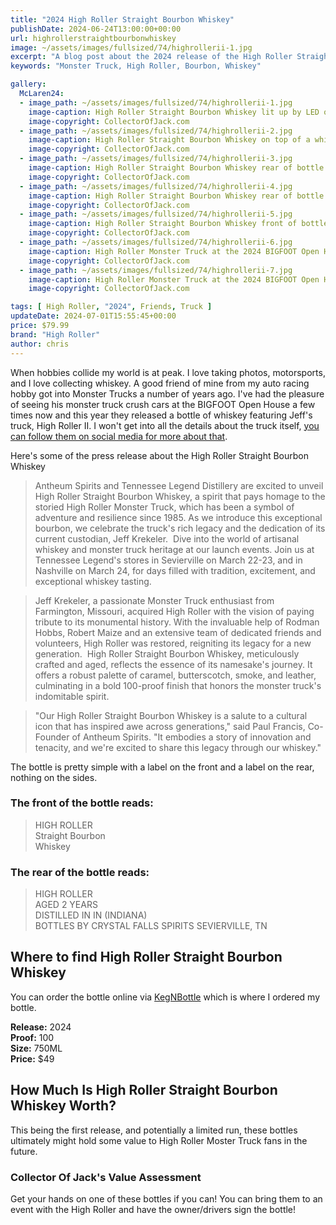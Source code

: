 ```yaml
---
title: "2024 High Roller Straight Bourbon Whiskey"
publishDate: 2024-06-24T13:00:00+00:00
url: highrollerstraightbourbonwhiskey
image: ~/assets/images/fullsized/74/highrollerii-1.jpg
excerpt: "A blog post about the 2024 release of the High Roller Straight Bourbon Whiskey"
keywords: "Monster Truck, High Roller, Bourbon, Whiskey"

gallery:
  McLaren24:
  - image_path: ~/assets/images/fullsized/74/highrollerii-1.jpg
    image-caption: High Roller Straight Bourbon Whiskey lit up by LED on top of a whiskey barrel
    image-copyright: CollectorOfJack.com
  - image_path: ~/assets/images/fullsized/74/highrollerii-2.jpg
    image-caption: High Roller Straight Bourbon Whiskey on top of a whiskey barrel
    image-copyright: CollectorOfJack.com
  - image_path: ~/assets/images/fullsized/74/highrollerii-3.jpg
    image-caption: High Roller Straight Bourbon Whiskey rear of bottle on top of a whiskey barrel
    image-copyright: CollectorOfJack.com
  - image_path: ~/assets/images/fullsized/74/highrollerii-4.jpg
    image-caption: High Roller Straight Bourbon Whiskey rear of bottle zoomed in label
    image-copyright: CollectorOfJack.com
  - image_path: ~/assets/images/fullsized/74/highrollerii-5.jpg
    image-caption: High Roller Straight Bourbon Whiskey front of bottle zoomed in label
    image-copyright: CollectorOfJack.com
  - image_path: ~/assets/images/fullsized/74/highrollerii-6.jpg
    image-caption: High Roller Monster Truck at the 2024 BIGFOOT Open House
    image-copyright: CollectorOfJack.com
  - image_path: ~/assets/images/fullsized/74/highrollerii-7.jpg
    image-caption: High Roller Monster Truck at the 2024 BIGFOOT Open House crushing cars
    image-copyright: CollectorOfJack.com

tags: [ High Roller, "2024", Friends, Truck ]
updateDate: 2024-07-01T15:55:45+00:00
price: $79.99
brand: "High Roller"
author: chris
---
```

When hobbies collide my world is at peak. I love taking photos, motorsports, and I love collecting whiskey. A good friend of mine from my auto racing hobby got into Monster Trucks a number of years ago. I've had the pleasure of seeing his monster truck crush cars at the BIGFOOT Open House a few times now and this year they released a bottle of whiskey featuring Jeff's truck, High Roller II. I won't get into all the details about the truck itself, [you can follow them on social media for more about that](https://www.facebook.com/HighRollerMonsterTruck).

Here's some of the press release about the High Roller Straight Bourbon Whiskey

> Antheum Spirits and Tennessee Legend Distillery are excited to unveil High Roller Straight Bourbon Whiskey, a spirit that pays homage to the storied High Roller Monster Truck, which has been a symbol of adventure and resilience since 1985. As we introduce this exceptional bourbon, we celebrate the truck's rich legacy and the dedication of its current custodian, Jeff Krekeler.
​
> Dive into the world of artisanal whiskey and monster truck heritage at our launch events. Join us at Tennessee Legend's stores in Sevierville on March 22-23, and in Nashville on March 24, for days filled with tradition, excitement, and exceptional whiskey tasting.

> ​Jeff Krekeler, a passionate Monster Truck enthusiast from Farmington, Missouri, acquired High Roller with the vision of paying tribute to its monumental history. With the invaluable help of Rodman Hobbs, Robert Maize and an extensive team of dedicated friends and volunteers, High Roller was restored, reigniting its legacy for a new generation.
​
> High Roller Straight Bourbon Whiskey, meticulously crafted and aged, reflects the essence of its namesake's journey. It offers a robust palette of caramel, butterscotch, smoke, and leather, culminating in a bold 100-proof finish that honors the monster truck's indomitable spirit.

> "Our High Roller Straight Bourbon Whiskey is a salute to a cultural icon that has inspired awe across generations," said Paul Francis, Co-Founder of Antheum Spirits. "It embodies a story of innovation and tenacity, and we're excited to share this legacy through our whiskey."

The bottle is pretty simple with a label on the front and a label on the rear, nothing on the sides. 

### The front of the bottle reads:
> HIGH ROLLER  
> Straight Bourbon  
> Whiskey  

### The rear of the bottle reads:
> HIGH ROLLER  
> AGED 2 YEARS  
> DISTILLED IN IN (INDIANA)  
> BOTTLES BY CRYSTAL FALLS SPIRITS SEVIERVILLE, TN  

## Where to find High Roller Straight Bourbon Whiskey
You can order the bottle online via [KegNBottle](https://kegnbottle.com/products/copy-of-tennessee-legend-the-high-roller-straight-whiskey-750ml) which is where I ordered my bottle.

**Release:** 2024  
**Proof:** 100  
**Size:** 750ML  
**Price:** $49


## How Much Is High Roller Straight Bourbon Whiskey Worth?
This being the first release, and potentially a limited run, these bottles ultimately might hold some value to High Roller Moster Truck fans in the future.
 
### Collector Of Jack's Value Assessment

Get your hands on one of these bottles if you can! You can bring them to an event with the High Roller and have the owner/drivers sign the bottle!
